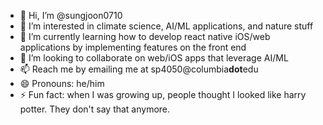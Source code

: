 - 👋 Hi, I’m @sungjoon0710
- 👀 I’m interested in climate science, AI/ML applications, and nature stuff
- 🌱 I’m currently learning how to develop react native iOS/web applications by implementing features on the front end
- 💞️ I’m looking to collaborate on web/iOS apps that leverage AI/ML
- 📫 Reach me by emailing me at sp4050@columbia**dot**edu
- 😄 Pronouns: he/him
- ⚡ Fun fact: when I was growing up, people thought I looked like harry potter. They don't say that anymore. 
